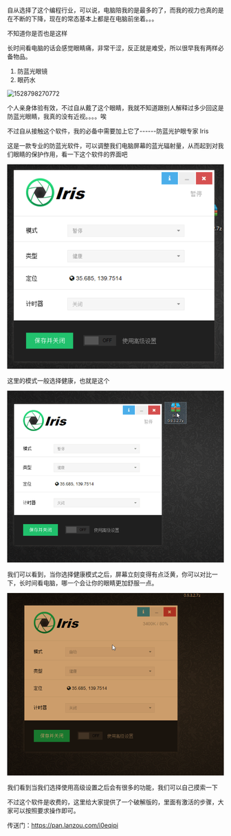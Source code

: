 自从选择了这个编程行业，可以说，电脑陪我的是最多的了，而我的视力也真的是在不断的下降，现在的常态基本上都是在电脑前坐着。。。

不知道你是否也是这样



长时间看电脑的话会感觉眼睛痛，非常干涩，反正就是难受，所以很早我有两样必备物品。



1. 防蓝光眼镜
2. 眼药水



![1528798270772](assets/1528798270772.png)



个人亲身体验有效，不过自从戴了这个眼睛，我就不知道跟别人解释过多少回这是防蓝光眼睛，我真的没有近视。。。。唉



不过自从接触这个软件，我的必备中需要加上它了------防蓝光护眼专家 Iris

这是一款专业的防蓝光软件，可以调整我们电脑屏幕的蓝光辐射量，从而起到对我们眼睛的保护作用，看一下这个软件的界面吧

![1528799209062](assets/1528799209062.png)



这里的模式一般选择健康，也就是这个

![2018-06-12_18-27-51](assets/2018-06-12_18-27-51.gif)



我们可以看到，当你选择健康模式之后，屏幕立刻变得有点泛黄，你可以对比一下，长时间看电脑，哪一个会让你的眼睛更加舒服一点。

![2018-06-12_18-31-48](assets/2018-06-12_18-31-48.gif)

我们看到当我们选择使用高级设置之后会有很多的功能，我们可以自己摸索一下



不过这个软件是收费的，这里给大家提供了一个破解版的，里面有激活的步骤，大家可以按照要求操作即可。



传送门：<https://pan.lanzou.com/i0eqipi> 





